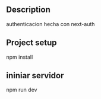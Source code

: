 ## Description

authenticacion hecha con next-auth

## Project setup

npm install

## ininiar servidor

npm run dev

